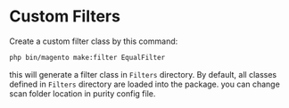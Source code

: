 # Custom Filters

Create a custom filter class by this command:

```sh
php bin/magento make:filter EqualFilter

```

this will generate a filter class in `Filters` directory. By default, all classes defined in `Filters` directory are loaded into the package. you can change scan folder location in purity config file.
